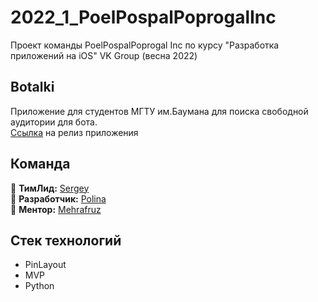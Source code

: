 # 2022_1_PoelPospalPoprogalInc
Проект команды PoelPospalPoprogal Inc по курсу "Разработка приложений на iOS" VK Group (весна 2022)
  
## Botalki
Приложение для студентов МГТУ им.Баумана для поиска свободной аудитории для бота.  
[Ссылка](https://apps.apple.com/app/id1626825995) на релиз приложения
  
## Команда  
:boy: **ТимЛид:** [Sergey](https://github.com/swiftizer)  
:girl: **Разработчик:** [Polina](https://github.com/poliorang)  
:princess: **Ментор:** [Mehrafruz](https://github.com/Mehrafruz)  
  
## Стек технологий
* PinLayout  
* MVP  
* Python  
  
